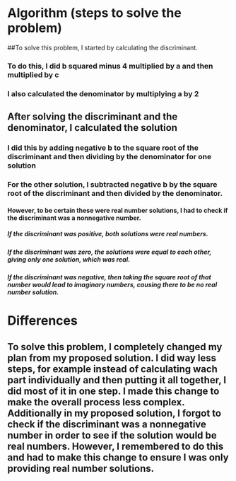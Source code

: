 # Algorithm (steps to solve the problem)
##To solve this problem, I started by calculating the discriminant.
### To do this, I did b squared minus 4 multiplied by a and then multiplied by c
### I also calculated the denominator by multiplying a by 2
## After solving the discriminant and the denominator, I calculated the solution
### I did this by adding negative b to the square root of the discriminant and then dividing by the denominator for one solution
### For the other solution, I subtracted negative b by the square root of the discriminant and then divided by the denominator.
#### However, to be certain these were real number solutions, I had to check if the discriminant was a nonnegative number.
##### If the discriminant was positive, both solutions were real numbers.
##### If the discriminant was zero, the solutions were equal to each other, giving only one solution, which was real.
##### If the discriminant was negative, then taking the square root of that number would lead to imaginary numbers, causing there to be no real number solution.

# Differences
## To solve this problem, I completely changed my plan from my proposed solution. I did way less steps, for example instead of calculating wach part individually and then putting it all together, I did most of it in one step. I made this change to make the overall process less complex. Additionally in my proposed solution, I forgot to check if the discriminant was a nonnegative number in order to see if the solution would be real numbers. However, I remembered to do this and had to make this change to ensure I was only providing real number solutions.